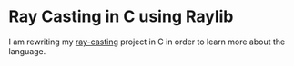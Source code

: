 
# Ray Casting in C using Raylib

I am rewriting my [ray-casting](https://github.com/andre1m1/ray-casting) project in C in order to learn more about the language.


